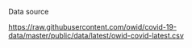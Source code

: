 Data source

https://raw.githubusercontent.com/owid/covid-19-data/master/public/data/latest/owid-covid-latest.csv